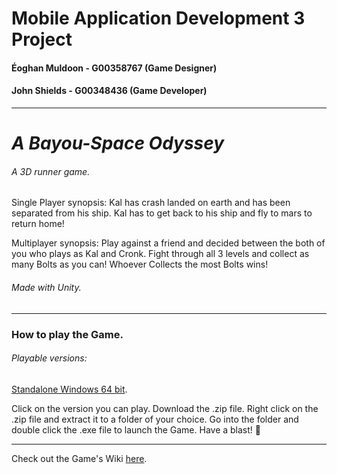 # Mobile Application Development 3 Project

#### Éoghan Muldoon - G00358767 (Game Designer)
#### John Shields - G00348436 (Game Developer)
***
# *A Bayou-Space Odyssey*
###### A 3D runner game.

Single Player synopsis: Kal has crash landed on earth and has been separated from his ship.
Kal has to get back to his ship and fly to mars to return home!

Multiplayer synopsis: Play against a friend and decided between the both of you who plays as Kal and Cronk.
Fight through all 3 levels and collect as many Bolts as you can! Whoever Collects the most Bolts wins!

###### Made with Unity.
***
### How to play the Game.

###### Playable versions:

[Standalone Windows 64 bit](https://drive.google.com/file/d/1uSd6eQTvNiLw2gY3C7wndVVs-tCNCm3b/view?usp=sharing).

Click on the version you can play. Download the .zip file.
Right click on the .zip file and extract it to a folder of your choice.
Go into the folder and double click the .exe file to launch the Game. Have a blast! :rocket:

***
Check out the Game's Wiki [here](https://github.com/johnshields/MAD_3_Game/wiki).
